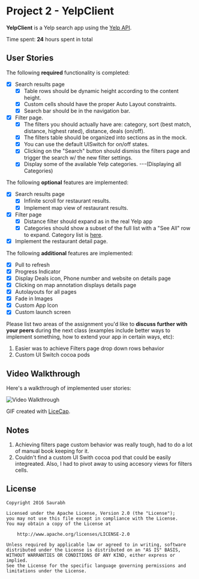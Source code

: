 # Project 2 - YelpClient

**YelpClient** is a Yelp search app using the [Yelp API](http://www.yelp.com/developers/documentation/v2/search_api).

Time spent: **24** hours spent in total

## User Stories

The following **required** functionality is completed:

- [x] Search results page
   - [x] Table rows should be dynamic height according to the content height.
   - [x] Custom cells should have the proper Auto Layout constraints.
   - [x] Search bar should be in the navigation bar.
- [x] Filter page.
   - [x] The filters you should actually have are: category, sort (best match, distance, highest rated), distance, deals (on/off).
   - [x] The filters table should be organized into sections as in the mock.
   - [x] You can use the default UISwitch for on/off states.
   - [x] Clicking on the "Search" button should dismiss the filters page and trigger the search w/ the new filter settings.
   - [x] Display some of the available Yelp categories. ---(Displaying all Categories)

The following **optional** features are implemented:

- [x] Search results page
   - [x] Infinite scroll for restaurant results.
   - [x] Implement map view of restaurant results.
- [x] Filter page
   - [x] Distance filter should expand as in the real Yelp app
   - [x] Categories should show a subset of the full list with a "See All" row to expand. Category list is [here](http://www.yelp.com/developers/documentation/category_list).
- [x] Implement the restaurant detail page.

The following **additional** features are implemented:

- [x] Pull to refresh
- [x] Progress Indicator
- [x] Display Deals icon, Phone number and website on details page
- [x] Clicking on map annotation displays details page
- [x] Autolayouts for all pages
- [x] Fade in Images
- [x] Custom App Icon
- [x] Custom launch screen

Please list two areas of the assignment you'd like to **discuss further with your peers** during the next class (examples include better ways to implement something, how to extend your app in certain ways, etc):

1. Easier was to achieve Filters page drop down rows behavior
2. Custom UI Switch cocoa pods

## Video Walkthrough

Here's a walkthrough of implemented user stories:

![Video Walkthrough](yelpClient-take2.gif)

GIF created with [LiceCap](http://www.cockos.com/licecap/).

## Notes

1) Achieving filters page custom behavior was really tough, had to do a lot of manual book keeping for it.
2) Couldn't find a custom UI Swith cocoa pod that could be easily integreated. Also, I had to pivot away to using accesory views for filters cells. 

## License

    Copyright 2016 Saurabh

    Licensed under the Apache License, Version 2.0 (the "License");
    you may not use this file except in compliance with the License.
    You may obtain a copy of the License at

        http://www.apache.org/licenses/LICENSE-2.0

    Unless required by applicable law or agreed to in writing, software
    distributed under the License is distributed on an "AS IS" BASIS,
    WITHOUT WARRANTIES OR CONDITIONS OF ANY KIND, either express or implied.
    See the License for the specific language governing permissions and
    limitations under the License.
